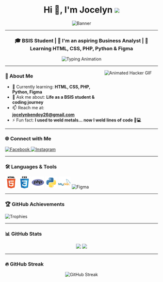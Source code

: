 
<h1 align="center">
  Hi 👋, I'm Jocelyn
  <img src="https://raw.githubusercontent.com/innng/innng/master/assets/kyubey.gif" height="50"/>
</h1>

<!-- Banner -->
<p align="center">
  <img src="https://i.pinimg.com/736x/aa/f3/0d/aaf30d5685b74740072813c85710658b.jpg" alt="Banner" width="1000%"  height="300" />
</p>

---
<h3 align="center">
  🎓 BSIS Student  | 💼 I'm an aspiring Business Analyst  | 🌱 Learning HTML, CSS, PHP, Python & Figma
</h3>

<p align="center">
  <img src="https://readme-typing-svg.demolab.com?font=Fira+Code&pause=1000&color=F757A7&width=435&lines=Innovating+with+responsibility" alt="Typing Animation" />
</p>

---
  <a href="https://www.artstation.com/artwork/28kGeY" target="_blank">
    <img align="right" src="https://cdna.artstation.com/p/assets/images/images/042/631/286/original/bryan-rodriguez-belchibia-1-rightspeed.gif?1635037562" alt="Animated Hacker GIF"   width="35%"  height="150"/>
  </a>

### 🌟 About Me
  
- 🌱 Currently learning: **HTML, CSS, PHP, Python, Figma**  
- 💬 Ask me about: **Life as a BSIS student & coding journey**  
- 📫 Reach me at: **jocelynbendoy26@gmail.com**  
- ⚡ Fun fact: **I used to weld metals... now I weld lines of code 🔧💻**
---

### 🌐 Connect with Me  
<p>
  <a href="https://fb.com/jocelynn bendoy" target="_blank">
    <img src="https://raw.githubusercontent.com/rahuldkjain/github-profile-readme-generator/master/src/images/icons/Social/facebook.svg" alt="Facebook" height="30" width="40"/>
  </a>
  <a href="https://instagram.com/cel.ine1226" target="_blank">
    <img src="https://raw.githubusercontent.com/rahuldkjain/github-profile-readme-generator/master/src/images/icons/Social/instagram.svg" alt="Instagram" height="30" width="40"/>
  </a>
</p>

---

### 🛠 Languages & Tools  
<p>
  <img src="https://raw.githubusercontent.com/devicons/devicon/master/icons/html5/html5-original-wordmark.svg" alt="HTML" width="40" height="40"/>
  <img src="https://raw.githubusercontent.com/devicons/devicon/master/icons/css3/css3-original-wordmark.svg" alt="CSS" width="40" height="40"/>
  <img src="https://raw.githubusercontent.com/devicons/devicon/master/icons/php/php-original.svg" alt="PHP" width="40" height="40"/>
  <img src="https://raw.githubusercontent.com/devicons/devicon/master/icons/python/python-original.svg" alt="Python" width="40" height="40"/>
  <img src="https://raw.githubusercontent.com/devicons/devicon/master/icons/mysql/mysql-original-wordmark.svg" alt="MySQL" width="40" height="40"/>
  <img src="https://www.vectorlogo.zone/logos/figma/figma-icon.svg" alt="Figma" width="40" height="40"/>
</p>

---

### 🏆 GitHub Achievements  
<p>
  <img src="https://github-profile-trophy.vercel.app/?username=celin326&theme=radical&margin-w=10&margin-h=10" alt="Trophies"/>
</p>

---

### 📊 GitHub Stats  
<p align="center">
  <img src="https://github-readme-stats.vercel.app/api/top-langs?username=celin326&show_icons=true&locale=en&layout=compact&theme=radical" width="45%"/>
  <img src="https://github-readme-stats.vercel.app/api?username=celin326&show_icons=true&locale=en&theme=radical" width="45%"/>
</p>

---

### 🔥 GitHub Streak  
<div align="center">
  <img src="https://github-readme-streak-stats.herokuapp.com?user=celin326&theme=radical&hide_border=false" alt="GitHub Streak" />
</div>
